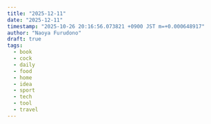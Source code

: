 ```yaml
---
title: "2025-12-11"
date: "2025-12-11"
timestamp: "2025-10-26 20:16:56.073821 +0900 JST m=+0.000648917"
author: "Naoya Furudono"
draft: true
tags:
  - book
  - cock
  - daily
  - food
  - home
  - idea
  - sport
  - tech
  - tool
  - travel
---
```

